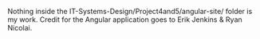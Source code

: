 Nothing inside the IT-Systems-Design/Project4and5/angular-site/ folder is my work. Credit for the Angular application goes to Erik Jenkins & Ryan Nicolai.
